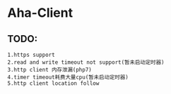 # Aha-Client
TODO:
------

    1.https support
    2.read and write timeout not support(暂未启动定时器)
    3.http client 内存泄漏(php7)
    4.timer timeout耗费大量cpu(暂未启动定时器)
    5.http client location follow
